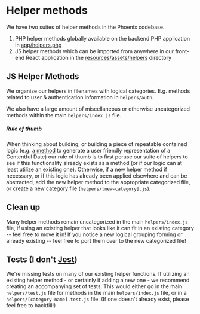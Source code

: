 # Helper methods

We have two suites of helper methods in the Phoenix codebase.

1. PHP helper methods globally available on the backend PHP application in [app/helpers.php](https://github.com/DoSomething/phoenix-next/blob/4a5f24f5832d701c586f7b06db4483e4b0256676/app/helpers.php)
2. JS helper methods which can be imported from anywhere in our front-end React application in the [resources/assets/helpers](https://github.com/DoSomething/phoenix-next/blob/4a5f24f5832d701c586f7b06db4483e4b0256676/resources/assets/helpers) directory

## JS Helper Methods

We organize our helpers in filenames with logical categories. E.g. methods related to user & authentication information in `helpers/auth`.

We also have a large amount of miscellaneous or otherwise uncategorized methods within the main `helpers/index.js` file.

##### Rule of thumb

When thinking about building, or building a piece of repeatable contained logic (e.g. [a method](https://github.com/DoSomething/phoenix-next/blob/4a5f24f5832d701c586f7b06db4483e4b0256676/resources/assets/helpers/index.js#L425-L433) to generate a user friendly representation of a Contentful Date) our rule of thumb is to first peruse our suite of helpers to see if this functionality already exists as a method (or if our logic can at least utilize an existing one). Otherwise, if a new helper method if necessary, or if this logic has already been applied elsewhere and can be abstracted, add the new helper method to the appropriate categorized file, or create a new category file (`helpers/[new-category].js`).

## Clean up

Many helper methods remain uncategorized in the main `helpers/index.js` file, if using an existing helper that looks like it can fit in an existing category -- feel free to move it in! If you notice a new logical grouping forming or already existing -- feel free to port them over to the new categorized file!

## Tests (I don't [Jest](https://jestjs.io/))

We're missing tests on many of our existing helper functions. If utilizing an existing helper method - or certainly if adding a new one - we recommend creating an accompanying set of tests. This would either go in the main `helpers/test.js` file for methods in the main `helpers/index.js` file, or in a `helpers/[category-name].test.js` file. (If one doesn't already exist, please feel free to backfill!)
